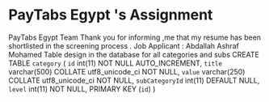 # PayTabs Egypt 's Assignment
PayTabs Egypt Team
Thank you for informing ,me that my resume has been shortlisted in the screening process .
Job Applicant : Abdallah Ashraf Mohamed
Table design in the database for all categories and subs
CREATE TABLE `category` (
       `id` int(11) NOT NULL AUTO_INCREMENT,
        `title` varchar(500) COLLATE utf8_unicode_ci NOT NULL,
        `value` varchar(250) COLLATE utf8_unicode_ci NOT NULL,
        `subCategoryId` int(11) DEFAULT NULL,
        `level` int(11) NOT NULL,
        PRIMARY KEY (`id`)
       )

